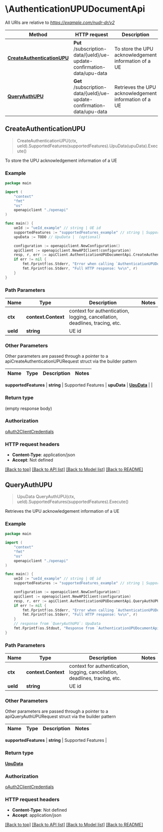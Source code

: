 # \AuthenticationUPUDocumentApi

All URIs are relative to *https://example.com/nudr-dr/v2*

Method | HTTP request | Description
------------- | ------------- | -------------
[**CreateAuthenticationUPU**](AuthenticationUPUDocumentApi.md#CreateAuthenticationUPU) | **Put** /subscription-data/{ueId}/ue-update-confirmation-data/upu-data | To store the UPU acknowledgement information of a UE
[**QueryAuthUPU**](AuthenticationUPUDocumentApi.md#QueryAuthUPU) | **Get** /subscription-data/{ueId}/ue-update-confirmation-data/upu-data | Retrieves the UPU acknowledgement information of a UE



## CreateAuthenticationUPU

> CreateAuthenticationUPU(ctx, ueId).SupportedFeatures(supportedFeatures).UpuData(upuData).Execute()

To store the UPU acknowledgement information of a UE

### Example

```go
package main

import (
    "context"
    "fmt"
    "os"
    openapiclient "./openapi"
)

func main() {
    ueId := "ueId_example" // string | UE id
    supportedFeatures := "supportedFeatures_example" // string | Supported Features (optional)
    upuData := TODO // UpuData |  (optional)

    configuration := openapiclient.NewConfiguration()
    apiClient := openapiclient.NewAPIClient(configuration)
    resp, r, err := apiClient.AuthenticationUPUDocumentApi.CreateAuthenticationUPU(context.Background(), ueId).SupportedFeatures(supportedFeatures).UpuData(upuData).Execute()
    if err != nil {
        fmt.Fprintf(os.Stderr, "Error when calling `AuthenticationUPUDocumentApi.CreateAuthenticationUPU``: %v\n", err)
        fmt.Fprintf(os.Stderr, "Full HTTP response: %v\n", r)
    }
}
```

### Path Parameters


Name | Type | Description  | Notes
------------- | ------------- | ------------- | -------------
**ctx** | **context.Context** | context for authentication, logging, cancellation, deadlines, tracing, etc.
**ueId** | **string** | UE id | 

### Other Parameters

Other parameters are passed through a pointer to a apiCreateAuthenticationUPURequest struct via the builder pattern


Name | Type | Description  | Notes
------------- | ------------- | ------------- | -------------

 **supportedFeatures** | **string** | Supported Features | 
 **upuData** | [**UpuData**](UpuData.md) |  | 

### Return type

 (empty response body)

### Authorization

[oAuth2ClientCredentials](../README.md#oAuth2ClientCredentials)

### HTTP request headers

- **Content-Type**: application/json
- **Accept**: Not defined

[[Back to top]](#) [[Back to API list]](../README.md#documentation-for-api-endpoints)
[[Back to Model list]](../README.md#documentation-for-models)
[[Back to README]](../README.md)


## QueryAuthUPU

> UpuData QueryAuthUPU(ctx, ueId).SupportedFeatures(supportedFeatures).Execute()

Retrieves the UPU acknowledgement information of a UE

### Example

```go
package main

import (
    "context"
    "fmt"
    "os"
    openapiclient "./openapi"
)

func main() {
    ueId := "ueId_example" // string | UE id
    supportedFeatures := "supportedFeatures_example" // string | Supported Features (optional)

    configuration := openapiclient.NewConfiguration()
    apiClient := openapiclient.NewAPIClient(configuration)
    resp, r, err := apiClient.AuthenticationUPUDocumentApi.QueryAuthUPU(context.Background(), ueId).SupportedFeatures(supportedFeatures).Execute()
    if err != nil {
        fmt.Fprintf(os.Stderr, "Error when calling `AuthenticationUPUDocumentApi.QueryAuthUPU``: %v\n", err)
        fmt.Fprintf(os.Stderr, "Full HTTP response: %v\n", r)
    }
    // response from `QueryAuthUPU`: UpuData
    fmt.Fprintf(os.Stdout, "Response from `AuthenticationUPUDocumentApi.QueryAuthUPU`: %v\n", resp)
}
```

### Path Parameters


Name | Type | Description  | Notes
------------- | ------------- | ------------- | -------------
**ctx** | **context.Context** | context for authentication, logging, cancellation, deadlines, tracing, etc.
**ueId** | **string** | UE id | 

### Other Parameters

Other parameters are passed through a pointer to a apiQueryAuthUPURequest struct via the builder pattern


Name | Type | Description  | Notes
------------- | ------------- | ------------- | -------------

 **supportedFeatures** | **string** | Supported Features | 

### Return type

[**UpuData**](UpuData.md)

### Authorization

[oAuth2ClientCredentials](../README.md#oAuth2ClientCredentials)

### HTTP request headers

- **Content-Type**: Not defined
- **Accept**: application/json

[[Back to top]](#) [[Back to API list]](../README.md#documentation-for-api-endpoints)
[[Back to Model list]](../README.md#documentation-for-models)
[[Back to README]](../README.md)

